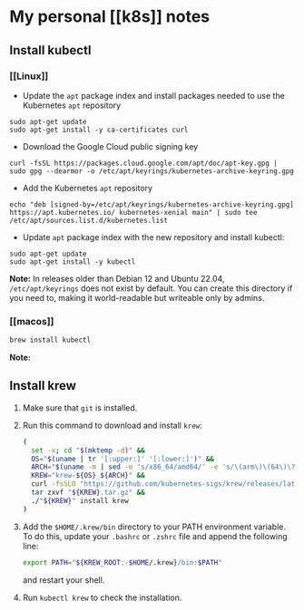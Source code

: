 # My personal [[k8s]] notes


## Install kubectl

### [[Linux]]

- Update the `apt` package index and install packages needed to use the Kubernetes `apt` repository

```shell
sudo apt-get update
sudo apt-get install -y ca-certificates curl
```

- Download the Google Cloud public signing key

```
curl -fsSL https://packages.cloud.google.com/apt/doc/apt-key.gpg | sudo gpg --dearmor -o /etc/apt/keyrings/kubernetes-archive-keyring.gpg
```

- Add the Kubernetes `apt` repository

```shell
echo "deb [signed-by=/etc/apt/keyrings/kubernetes-archive-keyring.gpg] https://apt.kubernetes.io/ kubernetes-xenial main" | sudo tee /etc/apt/sources.list.d/kubernetes.list
```

- Update `apt` package index with the new repository and install kubectl:

```shell
sudo apt-get update
sudo apt-get install -y kubectl
```

**Note:** In releases older than Debian 12 and Ubuntu 22.04, `/etc/apt/keyrings` does not exist by default. You can create this directory if you need to, making it world-readable but writeable only by admins.

### [[macos]]

```bash
brew install kubectl
```

**Note:** 


## Install krew

1. Make sure that `git` is installed.
    
2. Run this command to download and install `krew`:
    
    ```sh
    (
      set -x; cd "$(mktemp -d)" &&
      OS="$(uname | tr '[:upper:]' '[:lower:]')" &&
      ARCH="$(uname -m | sed -e 's/x86_64/amd64/' -e 's/\(arm\)\(64\)\?.*/\1\2/' -e 's/aarch64$/arm64/')" &&
      KREW="krew-${OS}_${ARCH}" &&
      curl -fsSLO "https://github.com/kubernetes-sigs/krew/releases/latest/download/${KREW}.tar.gz" &&
      tar zxvf "${KREW}.tar.gz" &&
      ./"${KREW}" install krew
    )
    ```
    
3. Add the `$HOME/.krew/bin` directory to your PATH environment variable. To do this, update your `.bashrc` or `.zshrc` file and append the following line:
    
    ```sh
    export PATH="${KREW_ROOT:-$HOME/.krew}/bin:$PATH"
    ```
    
    and restart your shell.
    
4. Run `kubectl krew` to check the installation.